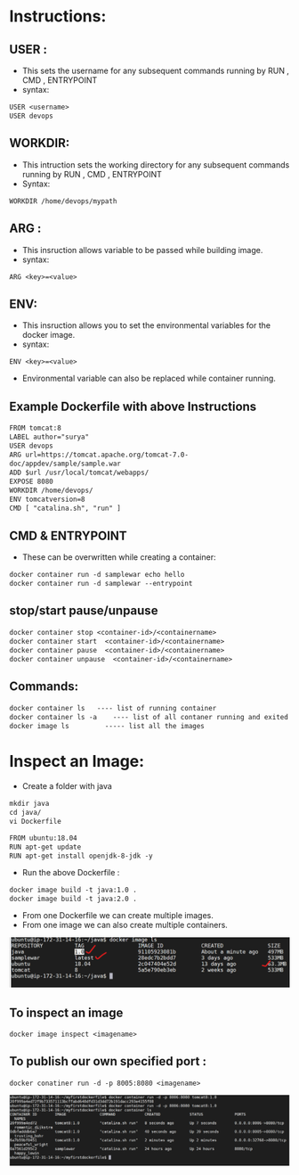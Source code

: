 # Instructions:

## USER :
* This sets the username for any subsequent commands running by RUN , CMD , ENTRYPOINT
* syntax:
```
USER <username>
USER devops
```

## WORKDIR:
* This intruction sets the working directory for any subsequent commands running by RUN , CMD , ENTRYPOINT
* Syntax:
```
WORKDIR /home/devops/mypath
```

## ARG :
* This insruction allows variable to be passed while building image.
* syntax:
```
ARG <key>=<value>
```

## ENV:
* This insruction allows you to set the environmental variables for the docker image.
* syntax:
```
ENV <key>=<value>
```
* Environmental variable can also be replaced while container running.

## Example  Dockerfile with above Instructions

```
FROM tomcat:8
LABEL author="surya"
USER devops
ARG url=https://tomcat.apache.org/tomcat-7.0-doc/appdev/sample/sample.war
ADD $url /usr/local/tomcat/webapps/
EXPOSE 8080
WORKDIR /home/devops/
ENV tomcatversion=8
CMD [ "catalina.sh", "run" ]
```

##  CMD &  ENTRYPOINT
* These can be overwritten while creating a container:

```
docker container run -d samplewar echo hello
docker container run -d samplewar --entrypoint 
```

## stop/start pause/unpause

```
docker container stop <container-id>/<containername>
docker container start  <container-id>/<containername>
docker container pause  <container-id>/<containername>
docker container unpause  <container-id>/<containername>
```
## Commands:
```
docker container ls   ---- list of running container 
docker container ls -a    ---- list of all contaner running and exited
docker image ls         ----- list all the images

```

# Inspect an Image:
* Create a folder with java 

```
mkdir java 
cd java/
vi Dockerfile
```

```
FROM ubuntu:18.04
RUN apt-get update
RUN apt-get install openjdk-8-jdk -y
```

* Run the above Dockerfile :

```
docker image build -t java:1.0 .
docker image build -t java:2.0 .
```
* From one Dockerfile we can create multiple images.
* From one image we can also create multiple containers.

![preview](../images/Docker14.png)

## To inspect an image 
```
docker image inspect <imagename>
```

## To publish our own specified port :
```
docker conatiner run -d -p 8005:8080 <imagename>
```
![preview](../images/Docker15.png)

